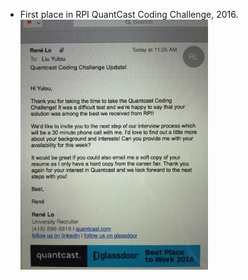 - First place in RPI QuantCast Coding Challenge, 2016.  
<img
 src="../static/assets/quantcast.jpg" style="width:300px;height:auto;"/>